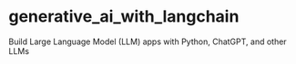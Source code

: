 # generative_ai_with_langchain
Build Large Language Model (LLM) apps with Python, ChatGPT, and other LLMs
